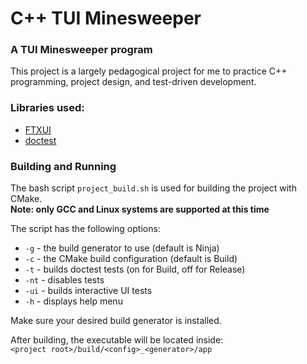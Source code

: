 # C++ TUI Minesweeper
### A TUI Minesweeper program  
This project is a largely pedagogical project for me to practice C++ programming, project design, and test-driven development.
### Libraries used:  
- [FTXUI](https://github.com/ArthurSonzogni/FTXUI)
- [doctest](https://github.com/doctest/doctest)
### Building and Running
The bash script `project_build.sh` is used for building the project with CMake.  
**Note: only GCC and Linux systems are supported at this time**

The script has the following options:
- `-g` - the build generator to use (default is Ninja)
- `-c` - the CMake build configuration (default is Build)
- `-t` - builds doctest tests (on for Build, off for Release)
- `-nt` - disables tests
- `-ui` - builds interactive UI tests
- `-h` - displays help menu

Make sure your desired build generator is installed.

After building, the executable will be located inside:  
`<project root>/build/<config>_<generator>/app`
